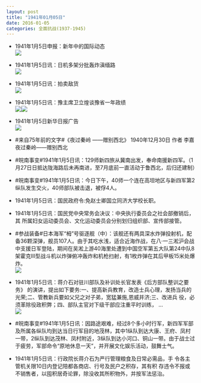 ```yaml
---
layout: post
title: "1941年01月05日"
date: 2016-01-05
categories: 全面抗战(1937-1945)
---
```


<meta name="referrer" content="no-referrer" />

- 1941年1月5日申报：新年中的国际动态 <br/><img src="https://ww1.sinaimg.cn/large/aca367d8jw1ezp0mm57g9j20ui0yqays.jpg" />

- 1941年1月5日讯：日机多架分批轰炸滇缅路 <br/><img src="https://ww2.sinaimg.cn/large/aca367d8jw1ezoyvkxk46j20b00hgq5k.jpg" />

- 1941年1月5日讯：拍卖敌货 <br/><img src="https://ww2.sinaimg.cn/large/aca367d8jw1ezox535vzaj206e05e74j.jpg" />

- 1941年1月5日讯：豫主席卫立煌谈豫省一年政绩 <br/><img src="https://ww4.sinaimg.cn/large/aca367d8jw1ezovepxycnj20gu0bqgne.jpg" /><img src="https://ww3.sinaimg.cn/large/aca367d8jw1ezoveq0r48j20ld05zq45.jpg" />

- 1941年1月5日新华日报广告 <br/><img src="https://ww2.sinaimg.cn/large/aca367d8jw1ezoq7c7de8j20ha0fvjtf.jpg" />

- #来自75年前的文字#《夜过秦岭 ——赠别西北》 1940年12月30日 作者 李嘉 夜过秦岭——赠别西北 

- #皖南事变#1941年1月5日讯：129师新四旅从冀南出发，奉命南援新四军。（1月27日日抵达陇海路后未再南进，至7月底前一直活动于鲁西北，后归还建制） 

- #皖南事变#1941年1月5日讯：今日下午，40师一个连在高坦地区与新四军第2纵队发生交火，40师部队被击退，被俘4人。 

- 1941年1月5日讯：国民政府令:免赵士卿国立同济大学校长职。 

- 1941年1月5日讯：国民党中央常务会决议：中央执行委员会之社会部撤销后，其 所属妇女运动委员会、文化运动委员会分别划归组织部、宣传部接管。 

- #参战装备#日本海军“栂”号驱逐舰（中）：该舰还有两具深水炸弹投射机，配备36颗深弹，舰员107人。由于其吃水浅，适合近海作战，在八·一三淞沪会战中支援日军登陆，期间在吴淞上游40海里处遭到中国空军第五大队第24中队8架霍克III型战斗机以炸弹俯冲轰炸和机枪扫射，有1枚炸弹在其后甲板15米处爆炸。 <br/><img src="https://ww3.sinaimg.cn/large/aca367d8jw1ezoe2iq5uxj20cb0f9tar.jpg" />

- 1941年1月5日讯：蒋介石对驻川部队及补训处长官发表《后方部队整训之要务》 的演讲，提出如下要务:一、提高新兵教育，改造士兵心理，发扬当兵的 光荣;二、管教新兵要如父兄之对子弟，宽猛兼施,恩威并济;三、改进兵 役，必须革除役政积弊；四、部队主官对下级干部应注重平时训练， ...  <br/><img src="https://ww2.sinaimg.cn/large/aca367d8jw1ezocmj29d7j20c809zwft.jpg" />

- #皖南事变#1941年1月5日讯：因路途艰难，经过8个多小时行军，新四军军部及所属各纵队均到达当日行军目的地茂林，其中1纵队到达大康、王府、凤村一带，2纵队到达茂林、凤村附近，3纵队到达小河口、铜山一带。由于战士过于疲劳，军部命令“原地休息一天”，并开展文化娱乐活动，鼓舞士气。 

- 1941年1月5日讯：行政院长蒋介石为严行管理粮食及日常必需品，手 令各主管机关限10日内登记陪都各商店、行号及民户之积存，其有积 存违令不报或不销售者，以囤积居奇论罪，除没收其所积物外，并按军法惩治。 

